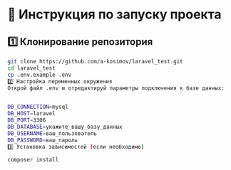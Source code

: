# 🚀 Инструкция по запуску проекта

## 1️⃣ Клонирование репозитория

```bash
git clone https://github.com/a-kosimov/laravel_test.git
cd laravel_test
cp .env.example .env
2️⃣ Настройка переменных окружения
Открой файл .env и отредактируй параметры подключения к базе данных:


DB_CONNECTION=mysql
DB_HOST=laravel
DB_PORT=3306
DB_DATABASE=укажите_вашу_базу_данных
DB_USERNAME=ваш_пользователь
DB_PASSWORD=ваш_пароль
3️⃣ Установка зависимостей (если необходимо)

composer install
